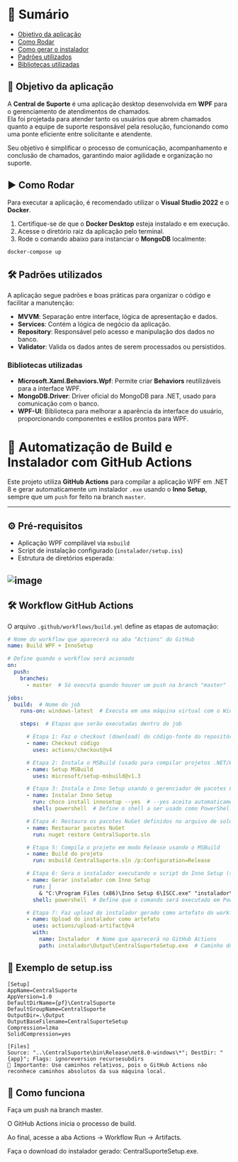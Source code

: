 # 📑 Sumário

- [Objetivo da aplicação](#objetivo-da-aplicação)
- [Como Rodar](#como-rodar)
- [Como gerar o instalador](#-automatização-de-build-e-instalador-com-github-actions)
- [Padrões utilizados](#padrões-utilizados)
- [Bibliotecas utilizadas](#-bibliotecas-utilizadas)

## 🎯 Objetivo da aplicação

A **Central de Suporte** é uma aplicação desktop desenvolvida em **WPF** para o gerenciamento de atendimentos de chamados.  
Ela foi projetada para atender tanto os usuários que abrem chamados quanto a equipe de suporte responsável pela resolução, funcionando como uma ponte eficiente entre solicitante e atendente.  

Seu objetivo é simplificar o processo de comunicação, acompanhamento e conclusão de chamados, garantindo maior agilidade e organização no suporte.

## ▶️ Como Rodar

Para executar a aplicação, é recomendado utilizar o **Visual Studio 2022** e o **Docker**.  

1. Certifique-se de que o **Docker Desktop** esteja instalado e em execução.  
2. Acesse o diretório raiz da aplicação pelo terminal.  
3. Rode o comando abaixo para instanciar o **MongoDB** localmente:  

```bash
docker-compose up
```

## 🛠️ Padrões utilizados

A aplicação segue padrões e boas práticas para organizar o código e facilitar a manutenção:

- **MVVM**: Separação entre interface, lógica de apresentação e dados.  
- **Services**: Contém a lógica de negócio da aplicação.  
- **Repository**: Responsável pelo acesso e manipulação dos dados no banco.  
- **Validator**: Valida os dados antes de serem processados ou persistidos.   

### Bibliotecas utilizadas

- **Microsoft.Xaml.Behaviors.Wpf**: Permite criar **Behaviors** reutilizáveis para a interface WPF.  
- **MongoDB.Driver**: Driver oficial do MongoDB para .NET, usado para comunicação com o banco.  
- **WPF-UI**: Biblioteca para melhorar a aparência da interface do usuário, proporcionando componentes e estilos prontos para WPF.



# 🔧 Automatização de Build e Instalador com GitHub Actions

Este projeto utiliza **GitHub Actions** para compilar a aplicação WPF em .NET 8 e gerar automaticamente um instalador `.exe` usando o **Inno Setup**, sempre que um `push` for feito na branch `master`.

---

## ⚙️ Pré-requisitos

- Aplicação WPF compilável via `msbuild`
- Script de instalação configurado (`instalador/setup.iss`)
- Estrutura de diretórios esperada:

![image](https://github.com/user-attachments/assets/e1b737ff-8252-4efb-8d71-92ffe2b7ccd7)
---

## 🛠️ Workflow GitHub Actions

O arquivo `.github/workflows/build.yml` define as etapas de automação:

```yaml
# Nome do workflow que aparecerá na aba "Actions" do GitHub
name: Build WPF + InnoSetup

# Define quando o workflow será acionado
on:
  push:
    branches:
      - master  # Só executa quando houver um push na branch "master"

jobs:
  build:  # Nome do job
    runs-on: windows-latest  # Executa em uma máquina virtual com o Windows mais recente

    steps:  # Etapas que serão executadas dentro do job

      # Etapa 1: Faz o checkout (download) do código-fonte do repositório
      - name: Checkout código
        uses: actions/checkout@v4

      # Etapa 2: Instala o MSBuild (usado para compilar projetos .NET/WPF)
      - name: Setup MSBuild
        uses: microsoft/setup-msbuild@v1.3

      # Etapa 3: Instala o Inno Setup usando o gerenciador de pacotes Chocolatey
      - name: Instalar Inno Setup
        run: choco install innosetup --yes  # --yes aceita automaticamente os termos
        shell: powershell  # Define o shell a ser usado como PowerShell

      # Etapa 4: Restaura os pacotes NuGet definidos no arquivo de solução (.sln)
      - name: Restaurar pacotes NuGet
        run: nuget restore CentralSuporte.sln

      # Etapa 5: Compila o projeto em modo Release usando o MSBuild
      - name: Build do projeto
        run: msbuild CentralSuporte.sln /p:Configuration=Release

      # Etapa 6: Gera o instalador executando o script do Inno Setup (setup.iss)
      - name: Gerar instalador com Inno Setup
        run: |
          & "C:\Program Files (x86)\Inno Setup 6\ISCC.exe" "instalador\setup.iss"
        shell: powershell  # Define que o comando será executado em PowerShell

      # Etapa 7: Faz upload do instalador gerado como artefato do workflow
      - name: Upload do instalador como artefato
        uses: actions/upload-artifact@v4
        with:
          name: Instalador  # Nome que aparecerá no GitHub Actions
          path: instalador\Output\CentralSuporteSetup.exe  # Caminho do arquivo a ser enviado

```
## 🧾 Exemplo de setup.iss
``` iss
[Setup]
AppName=CentralSuporte
AppVersion=1.0
DefaultDirName={pf}\CentralSuporte
DefaultGroupName=CentralSuporte
OutputDir=.\Output
OutputBaseFilename=CentralSuporteSetup
Compression=lzma
SolidCompression=yes

[Files]
Source: "..\CentralSuporte\bin\Release\net8.0-windows\*"; DestDir: "{app}"; Flags: ignoreversion recursesubdirs
📌 Importante: Use caminhos relativos, pois o GitHub Actions não reconhece caminhos absolutos da sua máquina local.

```

## 🚀 Como funciona
Faça um push na branch master.

O GitHub Actions inicia o processo de build.

Ao final, acesse a aba Actions → Workflow Run → Artifacts.

Faça o download do instalador gerado: CentralSuporteSetup.exe.
